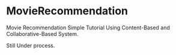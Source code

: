 # MovieRecommendation
Movie Recommendation Simple Tutorial Using Content-Based and Collaborative-Based System.

Still Under process.
